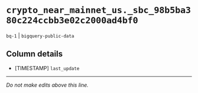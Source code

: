 # `crypto_near_mainnet_us._sbc_98b5ba380c224ccbb3e02c2000ad4bf0`
`bq-1` | `bigquery-public-data`

## Column details
* [TIMESTAMP] `last_update`

-------------------------------------------------------------------------------
*Do not make edits above this line.*
